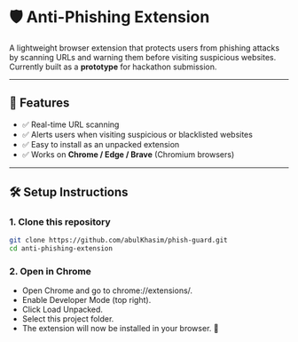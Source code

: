 # 🛡️ Anti-Phishing Extension

A lightweight browser extension that protects users from phishing attacks by scanning URLs and warning them before visiting suspicious websites.  
Currently built as a **prototype** for hackathon submission.  

---

## 🚀 Features
- ✅ Real-time URL scanning  
- ✅ Alerts users when visiting suspicious or blacklisted websites  
- ✅ Easy to install as an unpacked extension  
- ✅ Works on **Chrome / Edge / Brave** (Chromium browsers)  

---

## 🛠️ Setup Instructions

### 1. Clone this repository
```bash
git clone https://github.com/abulKhasim/phish-guard.git
cd anti-phishing-extension
```

### 2. Open in Chrome

- Open Chrome and go to chrome://extensions/.
- Enable Developer Mode (top right).
- Click Load Unpacked.
- Select this project folder.
- The extension will now be installed in your browser. 🎉